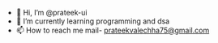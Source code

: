 - 👋 Hi, I’m @prateek-ui
- 🌱 I’m currently learning programming and dsa
- 📫 How to reach me mail- prateekvalechha75@gmail.com
